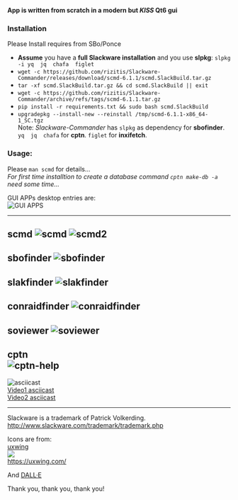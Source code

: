 **App is written from scratch in a modern but *KISS* Qt6 gui**<br>


### Installation
Please Install requires from SBo/Ponce<br>
- **Assume** you have a **full Slackware installation** and you use **slpkg**:
`slpkg -i yq 
jq 
chafa 
figlet`
- `wget -c https://github.com/rizitis/Slackware-Commander/releases/download/scmd-6.1.1/scmd.SlackBuild.tar.gz`
- `tar -xf scmd.SlackBuild.tar.gz && cd scmd.SlackBuild || exit`
- `wget -c https://github.com/rizitis/Slackware-Commander/archive/refs/tags/scmd-6.1.1.tar.gz`
- `pip install -r requirements.txt && sudo bash scmd.SlackBuild`
- `upgradepkg --install-new --reinstall /tmp/scmd-6.1.1-x86_64-1_SC.tgz`
<br>Note: *Slackware-Commander* has `slpkg` as dependency for **sbofinder**. `yq  jq  chafa` for **cptn**. `figlet` for **inxifetch**.   

### Usage: 
Please `man scmd` for details...<br>
*For first time installtion to create a database command `cptn make-db -a` need some time...*

GUI APPs  desktop entries are:<br>
![GUI APPS](./Slackware-Commander-GuiApps.png)

--- 
**scmd**
![scmd](./scmd.png)
![scmd2](./scmd2.png)
---
**sbofinder**
![sbofinder](./sbofinder.png)
---
**slakfinder**
![slakfinder](./slakfinder.png)
---
**conraidfinder**
![conraidfinder](./conraidfinder.png)
---
**soviewer**
![soviewer](./soviewer.png)
---
**cptn**<br>
![cptn-help](./cptn-help.png)
---
![asciicast](https://asciinema.org/a/5tMTWMcjqFDPoFgMhXQI6DuHi.svg)<br>
[Video1 asciicast](https://asciinema.org/a/5tMTWMcjqFDPoFgMhXQI6DuHi) <br>
[Video2 asciicast](https://asciinema.org/a/5ncBnzP5Z0grVP2xigJNF2IDJ)


---
Slackware is a trademark of Patrick Volkerding.
http://www.slackware.com/trademark/trademark.php

Icons are from:<br>
[uxwing](https://uxwing.com/license/)<br>
![](https://uxwing.com/wp-content/themes/uxwing/images/logo.svg)<br>
https://uxwing.com/ <br>

And [DALL·E](https://chatgpt.com/g/g-2fkFE8rbu-dall-e)


Thank you, thank you, thank you!
